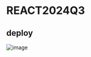 # REACT2024Q3
## deploy
![image](https://github.com/user-attachments/assets/429daf7b-64c5-4c57-8d1a-a9aa4833459e)
